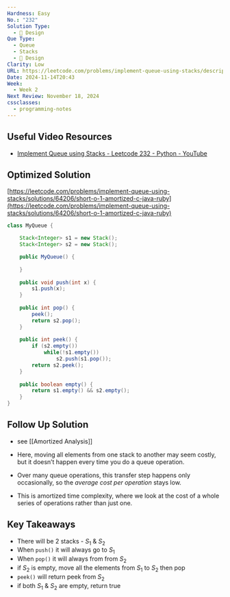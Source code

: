 ```yaml
---
Hardness: Easy
No.: "232"
Solution Type:
  - 🧠 Design
Que Type:
  - Queue
  - Stacks
  - 🧠 Design
Clarity: Low
URL: https://leetcode.com/problems/implement-queue-using-stacks/description/
Date: 2024-11-14T20:43
Week:
  - Week 2
Next Review: November 18, 2024
cssclasses:
  - programming-notes
---
```


## Useful Video Resources

- [Implement Queue using Stacks - Leetcode 232 - Python - YouTube](https://youtu.be/eanwa3ht3YQ)

## Optimized Solution

[https://leetcode.com/problems/implement-queue-using-stacks/solutions/64206/short-o-1-amortized-c-java-ruby](https://leetcode.com/problems/implement-queue-using-stacks/solutions/64206/short-o-1-amortized-c-java-ruby)

```Java
class MyQueue {

    Stack<Integer> s1 = new Stack();
    Stack<Integer> s2 = new Stack();

    public MyQueue() {
        
    }
    
    public void push(int x) {
        s1.push(x);
    }
    
    public int pop() {
        peek();
        return s2.pop();
    }
    
    public int peek() {
        if (s2.empty())
            while(!s1.empty())
                s2.push(s1.pop());
        return s2.peek();
    }
    
    public boolean empty() {
        return s1.empty() && s2.empty();
    }
}
```

## Follow Up Solution

- see [[Amortized Analysis]]

- Here, moving all elements from one stack to another may seem costly, but it doesn’t happen every time you do a queue operation.
- Over many queue operations, this transfer step happens only occasionally, so the _average cost per operation_ stays low.
- This is amortized time complexity, where we look at the cost of a whole series of operations rather than just one.

## Key Takeaways

- There will be 2 stacks - $S_1$ & $S_2$
- When `push()` it will always go to $S_1$
- When `pop()` it will always from from $S_2$
- if $S_2$ is empty, move all the elements from $S_1$ to $S_2$ then pop
- `peek()` will return peek from $S_2$
- if both $S_1$ & $S_2$ are empty, return true